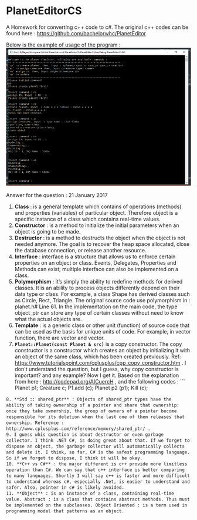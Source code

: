 # PlanetEditorCS
A Homework for converting c++ code to c#. 
The original c++ codes can be found here : https://github.com/bachelorwhc/PlanetEditor 

Below is the example of usage of the program : 
![Screenshot of the program](https://github.com/kertaskids/PlanetEditorCS/blob/master/PlanetEditor.PNG)

Answer for the question : 
21 January 2017
 
1.  **Class** : is a general template which contains of operations (methods) and properties (variables) of particular object. Therefore object is a specific instance of a class which contains real-time values. 
2. **Constructor** : is a method to initialize the initial parameters when an object is going to be made. 
3. **Destructor** : is a method to destructs the object when the object is not needed anymore. The goal is to recover the heap space allocated, close the database connection, or release another resource.
4. **Interface** : interface is a structure that allows us to enforce certain properties on an object or class. Events, Delegates, Properties and Methods can exist; multiple interface can also be implemented on a class. 
5. **Polymorphism** : it’s simply the ability to redefine methods for derived classes. It is an ability to process objects differently depend on their data type or class. For example, a class Shape has derived classes such as Circle, Rect, Triangle. The original source code use polymorphism in : planet.h# Line 61. In the implementation on the main code, the type object_ptr can store any type of certain classes without need to know what the actual objects are. 
6. **Template** : is a generic class or other unit (function) of source code that can be used as the basis for unique units of code. For example, in vector function, there are vector<int> and vector<float>. 
7. **```Planet::Planet(const Planet & src)```** is a copy constructor. The copy constructor is a constructor which creates an object by initializing it with an object of the same class, which has been created previously. Ref: https://www.tutorialspoint.com/cplusplus/cpp_copy_constructor.htm . I don't understand the question, but I guess, why copy constructor is important? and any example? Now I get it. Based on the explanation from here : http://codepad.org/AICuercH , and the following codes : ```
Planet p1;
Creature c;
P1.add (c);
Planet p2 (p1);
Kill (c);
``` According to that codes, the c inside the planet p2 will be deleted. Because the planet p2 duplicates only the pointers, not exactly the objects. 
8. **Std :: shared_ptr** : Objects of shared_ptr types have the ability of taking ownership of a pointer and share that ownership: once they take ownership, the group of owners of a pointer become responsible for its deletion when the last one of them releases that ownership. Reference : http://www.cplusplus.com/reference/memory/shared_ptr/ . 
9. I guess whis question is about destructor or even garbage collector. I think .NET C#, is doing great about that. If we forget to dispose an object, the garbage collector will automatically collects and delete it. I think, so far, C# is the safest programming language. So if we forget to dispose, I think it will be okay.
10. **C++ vs C#** : the major different is c++ provide more limitless operation than C#. We can say that c++ interface is better comparing to many languages. Shortly I will say c++ is faster and more difficult to understand whereas c#, especially .Net, is easier to understand and safer. Also, pointer in c# is likely avoided. 
11. **Object** : is an instance of a class, containing real-time value. Abstract : is a class that contains abstract methods. Thus must be implemented on the subclasses. Object Oriented : is a term used in programming model that patterns as an object. 
